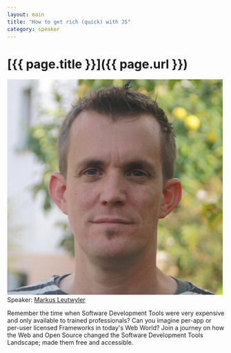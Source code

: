 ```yaml
---
layout: main
title: "How to get rich (quick) with JS"
category: speaker
---
```


# [{{ page.title }}]({{ page.url }})

<a href="http://twitter.com/twtomcat"><img src="/images/markus-leutwyler.jpeg" class="speaker" alt="Markus Leutwyler"></a>
Speaker: <a href="http://twitter.com/twtomcat">Markus Leutwyler</a>

Remember the time when Software Development Tools were very expensive
and only available to trained professionals? Can you imagine per-app
or per-user licensed Frameworks in today's Web World? Join a journey
on how the Web and Open Source changed the Software Development Tools
Landscape; made them free and accessible.
